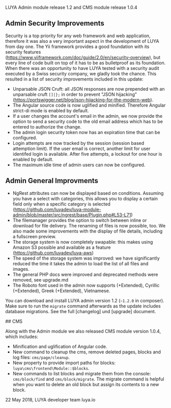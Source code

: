 LUYA Admin module release 1.2 and CMS module release 1.0.4

## Admin Security Improvements

Security is a top priority for any web framework and web application, therefore it was also a very important aspect in the development of LUYA from day one. The Yii framework provides a good foundation with its security features (https://www.yiiframework.com/doc/guide/2.0/en/security-overview), but every line of code built on top of it has to be as bulletproof as its foundation. When there was an opportunity to have LUYA tested with a security audit executed by a Swiss security company, we gladly took the chance. This resulted in a list of security improvements included in this update:

+ Unparsable JSON Cruft: all JSON responses are now prepended with an unparsable cruft `[]|};` in order to prevent "JSON hijacking" (https://portswigger.net/blog/json-hijacking-for-the-modern-web).
+ The Angular source code is now uglified and minified. Therefore Angular strict-di mode is enabled by default.
+ If a user changes the account's email in the admin, we now provide the option to send a security code to the old email address which has to be entered to authorize the change.
+ The admin login security token now has an expiration time that can be configured.
+ Login attempts are now tracked by the session (session based attemption limit). If the user email is correct, another limit for user identifed login is available. After five attempts, a lockout for one hour is enabled by default.
+ The maximum idle time of admin users can now be configured.

## Admin General Improvments

+ NgRest attributes can now be displayed based on conditions. Assuming you have a select with categories, this allows you to display a certain field only when a specific category is selected (https://github.com/luyadev/luya-module-admin/blob/master/src/ngrest/base/Plugin.php#L53-L71)
+ The filemanager provides the option to switch between inline or download for file delivery. The renaming of files is now possible, too. We also made some improvements with the display of file details, including a fullscreen preview.
+ The storage system is now completely swapable: this makes using Amazon S3 possible and available as a feature (https://github.com/luyadev/luya-aws)
+ The speed of the storage system was improved: we have significantly reduced the time it takes the admin to load the list of all files and images.
+ The general PHP docs were improved and deprecated methods were removed, see upgrade.md
+ The Roboto font used in the admin now supports (+Extended), Cyrillic (+Extended), Greek (+Extended), Vietnamese.

You can download and install LUYA admin version 1.2 (`~1.2.0` in composer). Make sure to run the `migrate` command afterwards as the update includes database migrations. See the full [changelog] und [upgrade] document.

## CMS

Along with the Admin module we also released CMS module version 1.0.4, which includes:

+ Minification and uglification of Angular code.
+ New command to cleanup the cms, remove deleted pages, blocks and log files: `cms/page/cleanup`.
+ New property to provide import paths for blocks: `luya\cms\frontend\Module::$blocks`.
+ New commands to list blocks and migrate them from the console: `cms/block/find` and `cms/block/migrate`. The migrate command is helpful when you want to delete an old block but assign its contents to a new block.

22 May 2018,
LUYA developer team
luya.io
